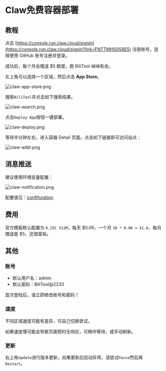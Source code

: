 # Claw免费容器部署

## 教程

点击 [https://console.run.claw.cloud/signin](https://console.run.claw.cloud/signin?link=FNTTMHS056E5) 注册账号，选择使用 GitHub 账号注册并登录。

成功后，每个月会赠送 $5 额度，跑 BiliTool 绰绰有余。

左上角可以选择一个区域，然后点击 **App Store**。

![claw-app-store.png](/docs/imgs/claw-app-store.png)

搜索`BiliTool`并点击如下搜索结果。

![claw-search.png](/docs/imgs/claw-search.png)

点击`Deploy App`按钮一键部署。

![claw-deploy.png](/docs/imgs/claw-deploy.png)

等待半分钟左右，进入容器 Detail 页面，点击如下链接即可访问站点：

![claw-addr.png](/docs/imgs/claw-addr.png)

## 消息推送

建议使用环境变量配置：

![claw-notification.png](/docs/imgs/claw-notification.png)

配置值见：[confifuration](/docs/configuration.md)

## 费用

官方模板默认配置为 `0.25C 512M`，每天 $0.06，一个月 `30 * 0.06 = $1.8`，每月赠送是 $5，还很富裕。

## 其他

### 账号

- 默认用户名：admin
- 默认密码：BiliTool@2233

首次登陆后，请立即修改账号和密码！

### 速度

不同区域速度可能有差异，可自己切换尝试。

如果速度慢可能会导致页面短时无响应，可稍作等待，或手动刷新。

### 更新

右上角`Update`进行版本更新，如果更新后启动异常，请尝试`Pause`然后再`Restart`。
